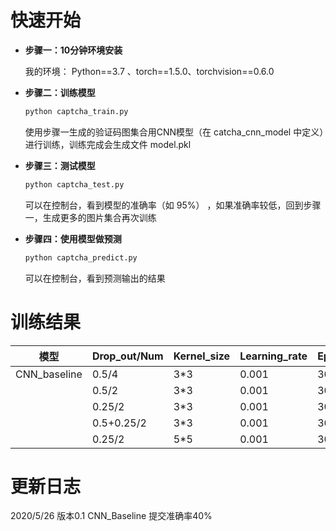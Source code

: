 快速开始
====
- __步骤一：10分钟环境安装__
    
    我的环境：
    Python==3.7 、torch==1.5.0、torchvision==0.6.0

- __步骤二：训练模型__
    ```bash
    python captcha_train.py
    ```
    使用步骤一生成的验证码图集合用CNN模型（在 catcha_cnn_model 中定义）进行训练，训练完成会生成文件 model.pkl

- __步骤三：测试模型__
    ```bash
    python captcha_test.py
    ```
    可以在控制台，看到模型的准确率（如 95%） ，如果准确率较低，回到步骤一，生成更多的图片集合再次训练

- __步骤四：使用模型做预测__
    ```bash
    python captcha_predict.py
    ```
    可以在控制台，看到预测输出的结果
    
训练结果
====
| 模型         | Drop_out/Num | Kernel_size | Learning_rate | Epoch | Train:Test | Accuracy | Submit_acc |
| ------------ | ------------ | ----------- | ------------- | ----- | ---------- | -------- | ---------- |
| CNN_baseline | 0.5/4        | 3*3         | 0.001         | 30    | 9:1        | 16.92%   |            |
|              | 0.5/2        | 3*3         | 0.001         | 30    | 9:1        | 68.80%   |            |
|              | 0.25/2       | 3*3         | 0.001         | 30    | 9:1        | 91.78%   |            |
|              | 0.5+0.25/2   | 3*3         | 0.001         | 30    | 9:1        | 87.83%   |            |
|              | 0.25/2       | 5*5         | 0.001         | 30    | 9:1        | 92.58%   | 0.4018     |

更新日志
====
2020/5/26 版本0.1 CNN_Baseline 提交准确率40% 
